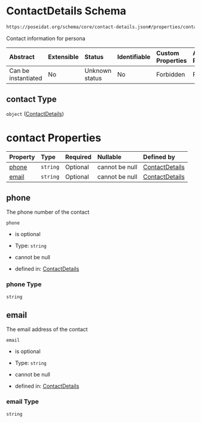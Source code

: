 # ContactDetails Schema

```txt
https://poseidat.org/schema/core/contact-details.json#/properties/contact
```

Contact information for persona

| Abstract            | Extensible | Status         | Identifiable | Custom Properties | Additional Properties | Access Restrictions | Defined In                                                                |
| :------------------ | :--------- | :------------- | :----------- | :---------------- | :-------------------- | :------------------ | :------------------------------------------------------------------------ |
| Can be instantiated | No         | Unknown status | No           | Forbidden         | Forbidden             | none                | [company.json*](schemas/core/persona/company.json "open original schema") |

## contact Type

`object` ([ContactDetails](company-properties-contactdetails.md))

# contact Properties

| Property        | Type     | Required | Nullable       | Defined by                                                                                                                      |
| :-------------- | :------- | :------- | :------------- | :------------------------------------------------------------------------------------------------------------------------------ |
| [phone](#phone) | `string` | Optional | cannot be null | [ContactDetails](contact-details-properties-phone.md "https://poseidat.org/schema/core/contact-details.json#/properties/phone") |
| [email](#email) | `string` | Optional | cannot be null | [ContactDetails](contact-details-properties-email.md "https://poseidat.org/schema/core/contact-details.json#/properties/email") |

## phone

The phone number of the contact

`phone`

*   is optional

*   Type: `string`

*   cannot be null

*   defined in: [ContactDetails](contact-details-properties-phone.md "https://poseidat.org/schema/core/contact-details.json#/properties/phone")

### phone Type

`string`

## email

The email address of the contact

`email`

*   is optional

*   Type: `string`

*   cannot be null

*   defined in: [ContactDetails](contact-details-properties-email.md "https://poseidat.org/schema/core/contact-details.json#/properties/email")

### email Type

`string`
